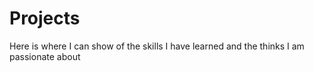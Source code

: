 # Projects

Here is where I can show of the skills I have learned and the thinks I am passionate about
